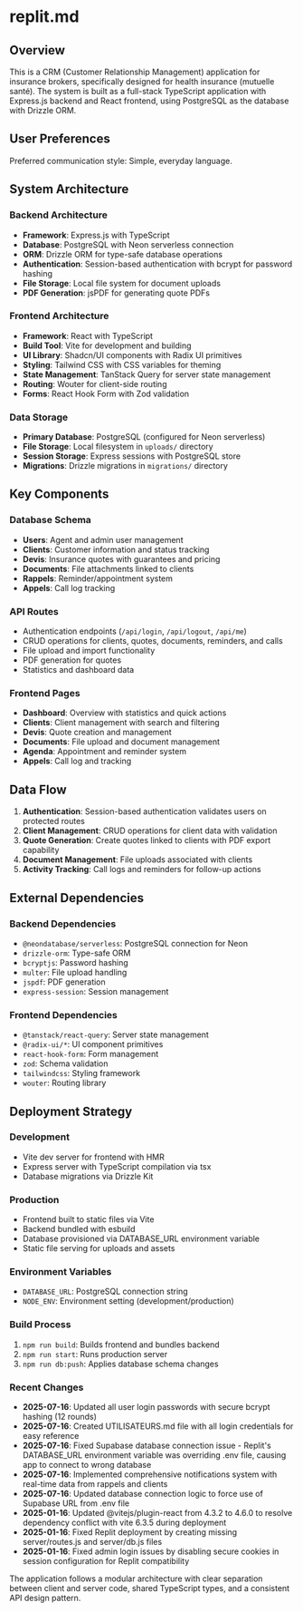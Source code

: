 # replit.md

## Overview

This is a CRM (Customer Relationship Management) application for insurance brokers, specifically designed for health insurance (mutuelle santé). The system is built as a full-stack TypeScript application with Express.js backend and React frontend, using PostgreSQL as the database with Drizzle ORM.

## User Preferences

Preferred communication style: Simple, everyday language.

## System Architecture

### Backend Architecture
- **Framework**: Express.js with TypeScript
- **Database**: PostgreSQL with Neon serverless connection
- **ORM**: Drizzle ORM for type-safe database operations
- **Authentication**: Session-based authentication with bcrypt for password hashing
- **File Storage**: Local file system for document uploads
- **PDF Generation**: jsPDF for generating quote PDFs

### Frontend Architecture
- **Framework**: React with TypeScript
- **Build Tool**: Vite for development and building
- **UI Library**: Shadcn/UI components with Radix UI primitives
- **Styling**: Tailwind CSS with CSS variables for theming
- **State Management**: TanStack Query for server state management
- **Routing**: Wouter for client-side routing
- **Forms**: React Hook Form with Zod validation

### Data Storage
- **Primary Database**: PostgreSQL (configured for Neon serverless)
- **File Storage**: Local filesystem in `uploads/` directory
- **Session Storage**: Express sessions with PostgreSQL store
- **Migrations**: Drizzle migrations in `migrations/` directory

## Key Components

### Database Schema
- **Users**: Agent and admin user management
- **Clients**: Customer information and status tracking
- **Devis**: Insurance quotes with guarantees and pricing
- **Documents**: File attachments linked to clients
- **Rappels**: Reminder/appointment system
- **Appels**: Call log tracking

### API Routes
- Authentication endpoints (`/api/login`, `/api/logout`, `/api/me`)
- CRUD operations for clients, quotes, documents, reminders, and calls
- File upload and import functionality
- PDF generation for quotes
- Statistics and dashboard data

### Frontend Pages
- **Dashboard**: Overview with statistics and quick actions
- **Clients**: Client management with search and filtering
- **Devis**: Quote creation and management
- **Documents**: File upload and document management
- **Agenda**: Appointment and reminder system
- **Appels**: Call log and tracking

## Data Flow

1. **Authentication**: Session-based authentication validates users on protected routes
2. **Client Management**: CRUD operations for client data with validation
3. **Quote Generation**: Create quotes linked to clients with PDF export capability
4. **Document Management**: File uploads associated with clients
5. **Activity Tracking**: Call logs and reminders for follow-up actions

## External Dependencies

### Backend Dependencies
- `@neondatabase/serverless`: PostgreSQL connection for Neon
- `drizzle-orm`: Type-safe ORM
- `bcryptjs`: Password hashing
- `multer`: File upload handling
- `jspdf`: PDF generation
- `express-session`: Session management

### Frontend Dependencies
- `@tanstack/react-query`: Server state management
- `@radix-ui/*`: UI component primitives
- `react-hook-form`: Form management
- `zod`: Schema validation
- `tailwindcss`: Styling framework
- `wouter`: Routing library

## Deployment Strategy

### Development
- Vite dev server for frontend with HMR
- Express server with TypeScript compilation via tsx
- Database migrations via Drizzle Kit

### Production
- Frontend built to static files via Vite
- Backend bundled with esbuild
- Database provisioned via DATABASE_URL environment variable
- Static file serving for uploads and assets

### Environment Variables
- `DATABASE_URL`: PostgreSQL connection string
- `NODE_ENV`: Environment setting (development/production)

### Build Process
1. `npm run build`: Builds frontend and bundles backend
2. `npm run start`: Runs production server
3. `npm run db:push`: Applies database schema changes

### Recent Changes
- **2025-07-16**: Updated all user login passwords with secure bcrypt hashing (12 rounds)
- **2025-07-16**: Created UTILISATEURS.md file with all login credentials for easy reference
- **2025-07-16**: Fixed Supabase database connection issue - Replit's DATABASE_URL environment variable was overriding .env file, causing app to connect to wrong database
- **2025-07-16**: Implemented comprehensive notifications system with real-time data from rappels and clients
- **2025-07-16**: Updated database connection logic to force use of Supabase URL from .env file
- **2025-01-16**: Updated @vitejs/plugin-react from 4.3.2 to 4.6.0 to resolve dependency conflict with vite 6.3.5 during deployment
- **2025-01-16**: Fixed Replit deployment by creating missing server/routes.js and server/db.js files
- **2025-01-16**: Fixed admin login issues by disabling secure cookies in session configuration for Replit compatibility

The application follows a modular architecture with clear separation between client and server code, shared TypeScript types, and a consistent API design pattern.